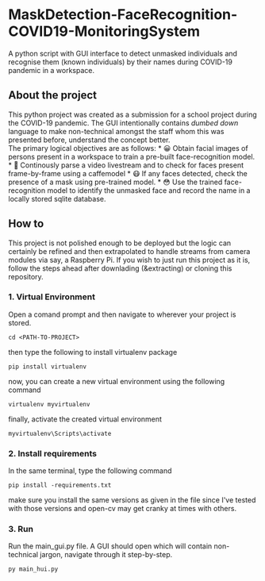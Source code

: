 # MaskDetection-FaceRecognition-COVID19-MonitoringSystem
A python script with GUI interface to detect unmasked individuals and recognise them (known individuals) by their names during COVID-19 pandemic in a workspace.

<h2>About the project</h2>
This python project was created as a submission for a school project during the COVID-19 pandemic. The GUI intentionally contains <i>dumbed down</i> language to make non-technical amongst the staff whom this was presented before, understand the concept better. <br>
The primary logical objectives are as follows:
* 😀 Obtain facial images of persons present in a workspace to train a pre-built face-recognition model.
* 📸 Continously parse a video livestream and to check for faces present frame-by-frame using a caffemodel
* 😷 If any faces detected, check the presence of a mask using pre-trained model.
* 😳 Use the trained face-recognition model to identify the unmasked face and record the name in a locally stored sqlite database.

<h2>How to</h2>
This project is not polished enough to be deployed but the logic can certainly be refined and then extrapolated to handle streams from camera modules via say, a Raspberry Pi. If you wish to just run this project as it is, follow the steps ahead after downlading (&extracting) or cloning this repository.


<h3>1. Virtual Environment</h3>
Open a comand prompt and then navigate to wherever your project is stored.

```
cd <PATH-TO-PROJECT>
```
then type the following to install virtualenv package

```
pip install virtualenv
```
now, you can create a new virtual environment using the following command

```
virtualenv myvirtualenv
```

finally, activate the created virtual environment

```
myvirtualenv\Scripts\activate
```
<h3>2. Install requirements</h3>
In the same terminal, type the following command

```
pip install -requirements.txt
```
make sure you install the same versions as given in the file since I've tested with those versions and open-cv may get cranky at times with others.
<br>
<h3>3. Run</h3>
Run the main_gui.py file. A GUI should open which will contain non-technical jargon, navigate through it step-by-step.

```
py main_hui.py
```

